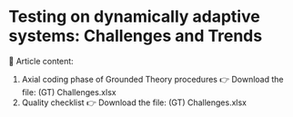 
# Testing on dynamically adaptive systems: Challenges and Trends
 
📌 Article content:
1. Axial coding phase of Grounded Theory procedures
   👉 Download the file: (GT) Challenges.xlsx
3. Quality checklist
   👉 Download the file: (GT) Challenges.xlsx




